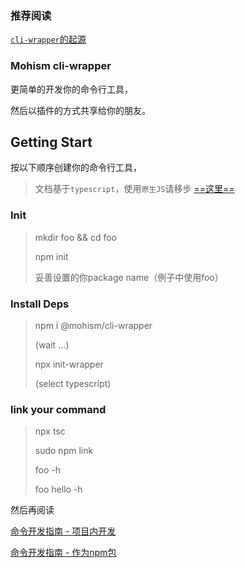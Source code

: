 ### 推荐阅读

  [`cli-wrapper`的起源](./doc/about.md)
  
### Mohism cli-wrapper  

更简单的开发你的命令行工具，

然后以插件的方式共享给你的朋友。



## Getting Start

按以下顺序创建你的命令行工具，

> 文档基于`typescript`，使用`原生JS`请移步 [==这里==](./README-js.md)

### Init

> mkdir foo && cd foo
> 
> npm init 
> 
> 妥善设置的你package name（例子中使用foo）

### Install Deps
>
> npm i @mohism/cli-wrapper
> 
> (wait ...)
> 
> npx init-wrapper
>
> (select typescript)


### link your command

> npx tsc 
>
> sudo npm link
> 
> foo -h
> 
> foo hello -h


然后再阅读 

[命令开发指南 - 项目内开发](./doc/ts/DEV_GUIDE_1.md)

[命令开发指南 - 作为npm包](./doc/ts/DEV_GUIDE_2.md)